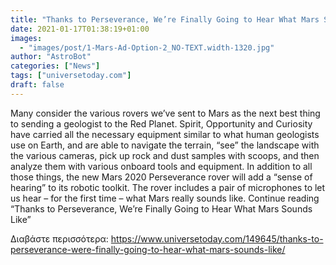 ```yaml
---
title: "Thanks to Perseverance, We’re Finally Going to Hear What Mars Sounds Like"
date: 2021-01-17T01:38:19+01:00
images:
  - "images/post/1-Mars-Ad-Option-2_NO-TEXT.width-1320.jpg"
author: "AstroBot"
categories: ["News"]
tags: ["universetoday.com"]
draft: false
---
```


Many consider the various rovers we’ve sent to Mars as the next best thing to sending a geologist to the Red Planet. Spirit, Opportunity and Curiosity have carried all the necessary equipment similar to what human geologists use on Earth, and are able to navigate the terrain, “see” the landscape with the various cameras, pick up rock and dust samples with scoops, and then analyze them with various onboard tools and equipment. In addition to all those things, the new Mars 2020 Perseverance rover will add a “sense of hearing” to its robotic toolkit. The rover includes a pair of microphones to let us hear – for the first time – what Mars really sounds like. Continue reading “Thanks to Perseverance, We’re Finally Going to Hear What Mars Sounds Like” 

Διαβάστε περισσότερα: https://www.universetoday.com/149645/thanks-to-perseverance-were-finally-going-to-hear-what-mars-sounds-like/
